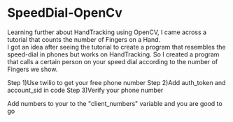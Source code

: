 # SpeedDial-OpenCv
Learning further about HandTracking using OpenCV, I came across a tutorial that counts the number of Fingers on a Hand.  
I got an idea after seeing the tutorial to create a program that resembles the speed-dial in phones but works on HandTracking. So I created a program that calls a certain person on your speed dial according to the number of Fingers we show.


Step 1)Use twilio to get your free phone number 
Step 2)Add auth_token and account_sid in code 
Step 3)Verify your phone number


Add numbers to your to the "client_numbers" variable and you are good to go
